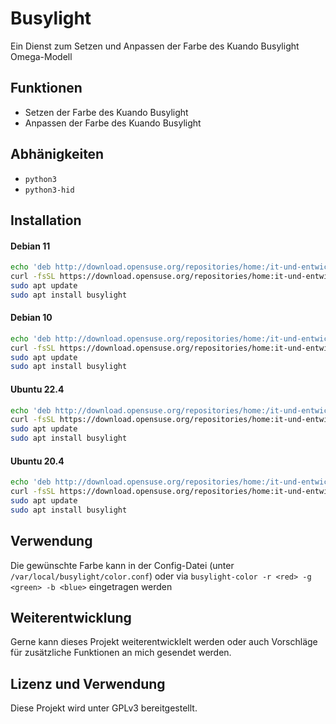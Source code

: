 # Busylight
Ein Dienst zum Setzen und Anpassen der Farbe des Kuando Busylight Omega-Modell

## Funktionen
- Setzen der Farbe des Kuando Busylight
- Anpassen der Farbe des Kuando Busylight

## Abhänigkeiten
- `python3`
- `python3-hid`

## Installation
#### Debian 11
```sh
echo 'deb http://download.opensuse.org/repositories/home:/it-und-entwicklung-fg:/busylight/Debian_11/ /' | sudo tee /etc/apt/sources.list.d/home:it-und-entwicklung-fg:busylight.list
curl -fsSL https://download.opensuse.org/repositories/home:it-und-entwicklung-fg:busylight/Debian_11/Release.key | gpg --dearmor | sudo tee /etc/apt/trusted.gpg.d/home_it-und-entwicklung-fg_busylight.gpg > /dev/null
sudo apt update
sudo apt install busylight
```
#### Debian 10
```sh
echo 'deb http://download.opensuse.org/repositories/home:/it-und-entwicklung-fg:/busylight/Debian_10/ /' | sudo tee /etc/apt/sources.list.d/home:it-und-entwicklung-fg:busylight.list
curl -fsSL https://download.opensuse.org/repositories/home:it-und-entwicklung-fg:busylight/Debian_10/Release.key | gpg --dearmor | sudo tee /etc/apt/trusted.gpg.d/home_it-und-entwicklung-fg_busylight.gpg > /dev/null
sudo apt update
sudo apt install busylight
```
#### Ubuntu 22.4
```sh
echo 'deb http://download.opensuse.org/repositories/home:/it-und-entwicklung-fg:/busylight/xUbuntu_22.04/ /' | sudo tee /etc/apt/sources.list.d/home:it-und-entwicklung-fg:busylight.list
curl -fsSL https://download.opensuse.org/repositories/home:it-und-entwicklung-fg:busylight/xUbuntu_22.04/Release.key | gpg --dearmor | sudo tee /etc/apt/trusted.gpg.d/home_it-und-entwicklung-fg_busylight.gpg > /dev/null
sudo apt update
sudo apt install busylight
```
#### Ubuntu 20.4
```sh
echo 'deb http://download.opensuse.org/repositories/home:/it-und-entwicklung-fg:/busylight/xUbuntu_20.04/ /' | sudo tee /etc/apt/sources.list.d/home:it-und-entwicklung-fg:busylight.list
curl -fsSL https://download.opensuse.org/repositories/home:it-und-entwicklung-fg:busylight/xUbuntu_20.04/Release.key | gpg --dearmor | sudo tee /etc/apt/trusted.gpg.d/home_it-und-entwicklung-fg_busylight.gpg > /dev/null
sudo apt update
sudo apt install busylight
```

## Verwendung
Die gewünschte Farbe kann in der Config-Datei (unter `/var/local/busylight/color.conf`) oder via `busylight-color -r <red> -g <green> -b <blue>` eingetragen werden

## Weiterentwicklung
Gerne kann dieses Projekt weiterentwicklelt werden oder auch Vorschläge für zusätzliche Funktionen an mich gesendet werden.

## Lizenz und Verwendung
Diese Projekt wird unter GPLv3 bereitgestellt.
